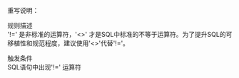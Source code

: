 重写说明：

规则描述  
'!=' 是非标准的运算符，'<>' 才是SQL中标准的不等于运算符。为了提升SQL的可移植性和规范程度，建议使用'<>'代替'!='。

触发条件  
SQL语句中出现'!=' 运算符

